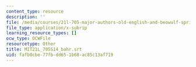 ```yaml
---
content_type: resource
description: ''
file: /media/courses/21l-705-major-authors-old-english-and-beowulf-spring-2014/fafb0cbe77fbdd651b68ac85c13af719_MIT21L_705S14_bahr.srt
file_type: application/x-subrip
learning_resource_types: []
ocw_type: OCWFile
resourcetype: Other
title: MIT21L_705S14_bahr.srt
uid: fafb0cbe-77fb-dd65-1b68-ac85c13af719
---
```

